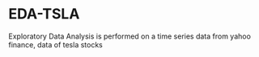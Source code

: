 # EDA-TSLA
Exploratory Data Analysis  is performed on a time series data from yahoo finance, data of tesla stocks

